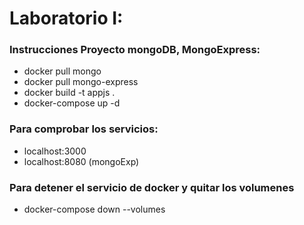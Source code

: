 # Laboratorio I: 

### Instrucciones Proyecto mongoDB, MongoExpress: 

  * docker pull mongo
  * docker pull mongo-express
  * docker build -t appjs .
  * docker-compose up -d
  
### Para comprobar los servicios:

  * localhost:3000
  * localhost:8080 (mongoExp)

### Para detener el servicio de docker y quitar los volumenes
  
  * docker-compose down --volumes
  
